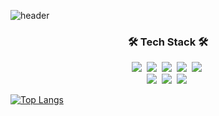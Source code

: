 ![header](https://capsule-render.vercel.app/api?type=wave&height=350&color=gradient&text=%20MinjiEom%20&animation=fadeIn&fontColor=ffffff&fontsize=100&&textBg=True)

<h3 align="center">🛠 Tech Stack 🛠</h3>

<p align="center">
  <img src="https://img.shields.io/badge/Python-3766AB?style=flat&logo=Python&logoColor=white"/></a>&nbsp 
  <img src="https://img.shields.io/badge/C-A8B9CC?style=flat&logo=C&logoColor=white"/></a>&nbsp 
  <img src="https://img.shields.io/badge/Javascript-ffb13b?style=flat&logo=javascript&logoColor=white"/></a>&nbsp 
  <img src="https://img.shields.io/badge/css-1572B6?style=flat&logo=css3&logoColor=white"/></a>&nbsp 
  <img src="https://img.shields.io/badge/html5-E34F26?style=flat&logo=html5&logoColor=white"/></a>&nbsp 
  <br>
  <img src="https://img.shields.io/badge/Pytorch-EE4C2C?style=flat&logo=pytorch&logoColor=white"/></a>&nbsp 
  <img src="https://img.shields.io/badge/scikit-learn-F7931E?style=flat&logo=scikit-learn&logoColor=white"/></a>&nbsp 
  <img src="https://img.shields.io/badge/Vue.js-4FC08D?style=flat&logo=vue.js&logoColor=white"/></a>&nbsp 
</p>

[![Top Langs](https://github-readme-stats.vercel.app/api/top-langs/?username=minnnnji)](https://github.com/anuraghazra/github-readme-stats)

